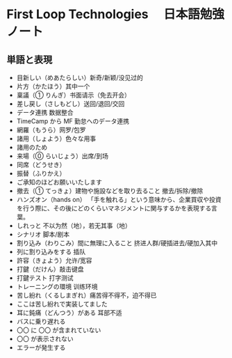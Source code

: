 # First Loop Technologies 　日本語勉強ノート

## 単語と表現

- 目新しい（めあたらしい）新奇/新颖/没见过的
- 片方（かたほう）其中一个
- 稟議（① りんぎ）书面请示（免去开会）
- 差し戻し（さしもどし）送回/退回/交回
- データ連携 数据整合
- TimeCamp から MF 勤怠へのデータ連携
- 網羅（もうら）网罗/包罗
- 諸用（しょよう）色々な用事
- 諸用のため
- 来場（⓪ らいじょう）出席/到场
- 同席（どうせき）
- 振替（ふりかえ）
- ご承知のほどお願いいたします
- 撤去（① てっきょ）建物や施設などを取り去ること 撤去/拆除/撤除
- ハンズオン（hands on） 「手を触れる」という意味から、企業買収や投資を行う際に、その後にどのくらいマネジメントに関与するかを表現する言葉。
- しれっと 不以为然（地），若无其事（地）
- シナリオ 脚本/剧本
- 割り込み（わりこみ）間に無理に入ること 挤进人群/硬插进去/硬加入其中
- 列に割り込みをする 插队
- 許容（きょよう）允许/宽容
- 打鍵（だけん）敲击键盘
- 打鍵テスト 打字测试
- トレーニングの環境 训练环境
- 苦し紛れ（くるしまぎれ）痛苦得不得不，迫不得已
- ここは苦し紛れで実装してました
- 耳に鈍痛（どんつう）がある 耳部不适
- バスに乗り遅れる
- 〇〇 に 〇〇 が含まれていない
- 〇〇 が表示されない
- エラーが発生する
